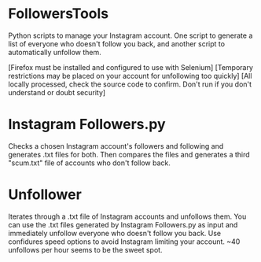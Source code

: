 # FollowersTools
Python scripts to manage your Instagram account. One script to generate a list of everyone who doesn't follow you back, and another script to automatically unfollow them.

[Firefox must be installed and configured to use with Selenium]
[Temporary restrictions may be placed on your account for unfollowing too quickly]
[All locally processed, check the source code to confirm. Don't run if you don't understand or doubt security]

# Instagram Followers.py 
Checks a chosen Instagram account's followers and following and generates .txt files for both. 
Then compares the files and generates a third "scum.txt" file of accounts who don't follow back.

# Unfollower
Iterates through a .txt file of Instagram accounts and unfollows them.
You can use the .txt files generated by Instagram Followers.py as input and immediately unfollow everyone who doesn't follow you back.
Use confidures speed options to avoid Instagram limiting your account.
~40 unfollows per hour seems to be the sweet spot.
